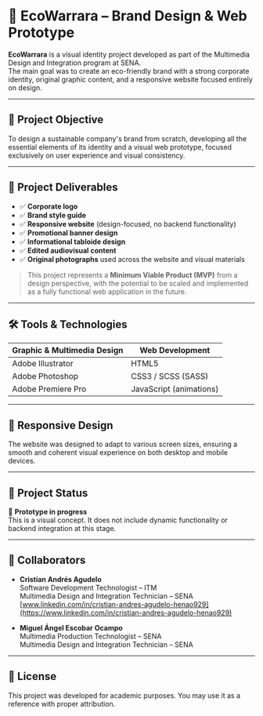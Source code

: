 # 🌿 EcoWarrara – Brand Design & Web Prototype

**EcoWarrara** is a visual identity project developed as part of the Multimedia Design and Integration program at SENA.  
The main goal was to create an eco-friendly brand with a strong corporate identity, original graphic content, and a responsive website focused entirely on design.

---

## 🎯 Project Objective

To design a sustainable company's brand from scratch, developing all the essential elements of its identity and a visual web prototype, focused exclusively on user experience and visual consistency.

---

## 🧩 Project Deliverables

- ✅ **Corporate logo**  
- ✅ **Brand style guide**  
- ✅ **Responsive website** (design-focused, no backend functionality)  
- ✅ **Promotional banner design**  
- ✅ **Informational tabloide design**  
- ✅ **Edited audiovisual content**  
- ✅ **Original photographs** used across the website and visual materials

> This project represents a **Minimum Viable Product (MVP)** from a design perspective, with the potential to be scaled and implemented as a fully functional web application in the future.

---

## 🛠️ Tools & Technologies

| Graphic & Multimedia Design   | Web Development        |
|------------------------------|------------------------|
| Adobe Illustrator            | HTML5                  |
| Adobe Photoshop              | CSS3 / SCSS (SASS)     |
| Adobe Premiere Pro           | JavaScript (animations)|

---

## 📱 Responsive Design

The website was designed to adapt to various screen sizes, ensuring a smooth and coherent visual experience on both desktop and mobile devices.

---

## 🚀 Project Status

🔧 **Prototype in progress**  
This is a visual concept. It does not include dynamic functionality or backend integration at this stage.

---

## 👥 Collaborators

- **Cristian Andrés Agudelo**  
  Software Development Technologist – ITM  
  Multimedia Design and Integration Technician – SENA  
  [www.linkedin.com/in/cristian-andres-agudelo-henao929](https://www.linkedin.com/in/cristian-andres-agudelo-henao929)

- **Miguel Ángel Escobar Ocampo**  
  Multimedia Production Technologist – SENA  
  Multimedia Design and Integration Technician – SENA

---

## 🧾 License

This project was developed for academic purposes. You may use it as a reference with proper attribution.
